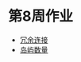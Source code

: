 # 第8周作业

- [冗余连接](https://github.com/heyu-rise/algorithm-train/blob/main/week08/src/main/java/RedundantConnection.java)
- [岛屿数量](https://github.com/heyu-rise/algorithm-train/blob/main/week08/src/main/java/NumberOfIslands.java)

